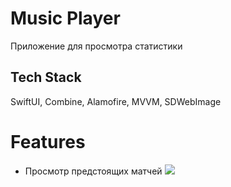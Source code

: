 # Music Player
Приложение для просмотра статистики

## Tech Stack
SwiftUI, Combine, Alamofire, MVVM, SDWebImage

# Features
- Просмотр предстоящих матчей
![](https://giphy.com/gifs/0Jhh050o4qcTvLaR4V)

